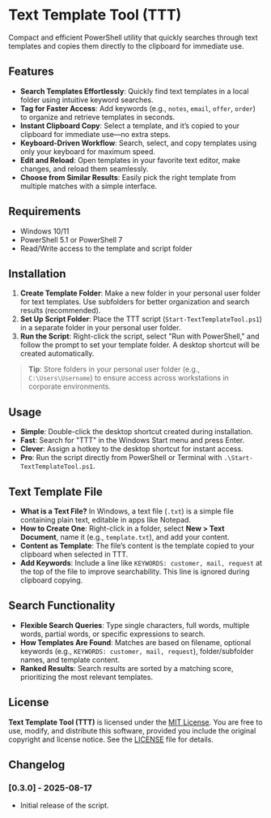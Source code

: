 # Text Template Tool (TTT)

Compact and efficient PowerShell utility that quickly searches through text templates and copies them directly to the clipboard for immediate use.

## Features
- **Search Templates Effortlessly**: Quickly find text templates in a local folder using intuitive keyword searches.
- **Tag for Faster Access**: Add keywords (e.g., `notes`, `email`, `offer`, `order`) to organize and retrieve templates in seconds.
- **Instant Clipboard Copy**: Select a template, and it’s copied to your clipboard for immediate use—no extra steps.
- **Keyboard-Driven Workflow**: Search, select, and copy templates using only your keyboard for maximum speed.
- **Edit and Reload**: Open templates in your favorite text editor, make changes, and reload them seamlessly.
- **Choose from Similar Results**: Easily pick the right template from multiple matches with a simple interface.

## Requirements
- Windows 10/11
- PowerShell 5.1 or PowerShell 7
- Read/Write access to the template and script folder

## Installation
1. **Create Template Folder**: Make a new folder in your personal user folder for text templates. Use subfolders for better organization and search results (recommended).
2. **Set Up Script Folder**: Place the TTT script (`Start-TextTemplateTool.ps1`) in a separate folder in your personal user folder.
3. **Run the Script**: Right-click the script, select "Run with PowerShell," and follow the prompt to set your template folder. A desktop shortcut will be created automatically.

> **Tip**: Store folders in your personal user folder (e.g., `C:\Users\Username`) to ensure access across workstations in corporate environments.

## Usage
- **Simple**: Double-click the desktop shortcut created during installation.
- **Fast**: Search for "TTT" in the Windows Start menu and press Enter.
- **Clever**: Assign a hotkey to the desktop shortcut for instant access.
- **Pro**: Run the script directly from PowerShell or Terminal with `.\Start-TextTemplateTool.ps1`.

## Text Template File
- **What is a Text File?** In Windows, a text file (`.txt`) is a simple file containing plain text, editable in apps like Notepad.
- **How to Create One**: Right-click in a folder, select **New > Text Document**, name it (e.g., `template.txt`), and add your content.
- **Content as Template**: The file’s content is the template copied to your clipboard when selected in TTT.
- **Add Keywords**: Include a line like `KEYWORDS: customer, mail, request` at the top of the file to improve searchability. This line is ignored during clipboard copying.

## Search Functionality
- **Flexible Search Queries**: Type single characters, full words, multiple words, partial words, or specific expressions to search.
- **How Templates Are Found**: Matches are based on filename, optional keywords (e.g., `KEYWORDS: customer, mail, request`), folder/subfolder names, and template content.
- **Ranked Results**: Search results are sorted by a matching score, prioritizing the most relevant templates.

## License
**Text Template Tool (TTT)** is licensed under the [MIT License](LICENSE). You are free to use, modify, and distribute this software, provided you include the original copyright and license notice. See the [LICENSE](LICENSE) file for details.

## Changelog
### \[0.3.0\] - 2025-08-17
- Initial release of the script.